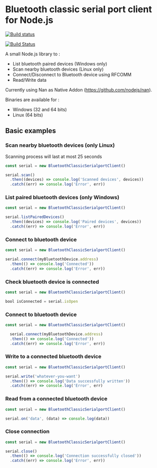 # Bluetooth classic serial port client for Node.js

[![Build status](https://ci.appveyor.com/api/projects/status/snf6wbvfi10y7d4c/branch/master?svg=true)](https://ci.appveyor.com/project/PatRedway/bluetooth-classic-serialport-client/branch/master)

[![Build Status](https://travis-ci.org/PatRedway/bluetooth-classic-serialport-client.svg?branch=master)](https://travis-ci.org/PatRedway/bluetooth-classic-serialport-client)

A small Node.js library to :
* List bluetooth paired devices (Windows only)
* Scan nearby bluetooth devices (Linux only)
* Connect/Disconnect to Bluetooth device using RFCOMM
* Read/Write data

Currently using Nan as Native Addon (https://github.com/nodejs/nan).

Binaries are available for :
* Windows (32 and 64 bits)
* Linux (64 bits)

## Basic examples

### Scan nearby bluetooth devices (only Linux)

Scanning process will last at most 25 seconds

``` javascript
const serial = new BluetoothClassicSerialportClient()

serial.scan()
  .then((devices) => console.log('Scanned devices', devices))
  .catch((err) => console.log('Error', err))
```

### List paired bluetooth devices (only Windows)

``` javascript
const serial = new BluetoothClassicSerialportClient()

serial.listPairedDevices()
  .then((devices) => console.log('Paired devices', devices))
  .catch((err) => console.log('Error', err))
```

### Connect to bluetooth device

``` javascript
const serial = new BluetoothClassicSerialportClient()

serial.connect(myBluetoothDevice.address)
  .then(() => console.log('Connected'))
  .catch((err) => console.log('Error', err))
```

### Check bluetooth device is connected

``` javascript
const serial = new BluetoothClassicSerialportClient()

bool isConnected = serial.isOpen
```

### Connect to bluetooth device

``` javascript
const serial = new BluetoothClassicSerialportClient()

  serial.connect(myBluetoothDevice.address)
  .then(() => console.log('Connected'))
  .catch((err) => console.log('Error', err))
```

### Write to a connected bluetooth device

``` javascript
const serial = new BluetoothClassicSerialportClient()

serial.write('whatever-you-want')
  .then(() => console.log('Data successfully written'))
  .catch((err) => console.log('Error', err)
```

### Read from a connected bluetooth device 

``` javascript
const serial = new BluetoothClassicSerialportClient()

serial.on('data', (data) => console.log(data))
```

### Close connection 

``` javascript
const serial = new BluetoothClassicSerialportClient()

serial.close()
  .then(() => console.log('Connection successfully closed'))
  .catch((err) => console.log('Error', err))
```